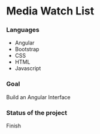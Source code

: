 # Media Watch List

### Languages

- Angular
- Bootstrap
- CSS
- HTML
- Javascript

### Goal

Build an Angular Interface

### Status of the project

Finish
